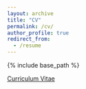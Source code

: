 ```yaml
---
layout: archive
title: "CV"
permalink: /cv/
author_profile: true
redirect_from:
  - /resume
---
```


{% include base_path %}

[Curriculum Vitae](https://drive.google.com/file/d/0B7_44zJb43gvVVFsVnItR3dKcUV5ODBmN3dnN2hPSWN2WU5r/view?usp=sharing)
